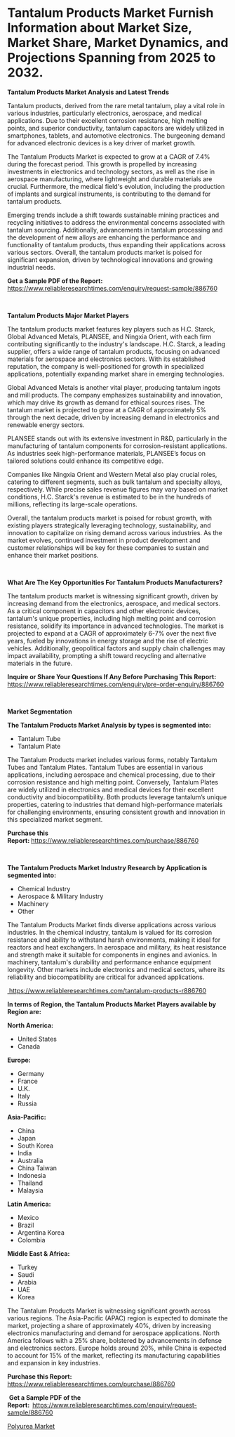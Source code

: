 <p><h1>Tantalum Products Market Furnish Information about Market Size, Market Share, Market Dynamics, and Projections Spanning from 2025 to 2032.</h1></p><p><strong>Tantalum Products Market Analysis and Latest Trends</strong></p>
<p><p>Tantalum products, derived from the rare metal tantalum, play a vital role in various industries, particularly electronics, aerospace, and medical applications. Due to their excellent corrosion resistance, high melting points, and superior conductivity, tantalum capacitors are widely utilized in smartphones, tablets, and automotive electronics. The burgeoning demand for advanced electronic devices is a key driver of market growth.</p><p>The Tantalum Products Market is expected to grow at a CAGR of 7.4% during the forecast period. This growth is propelled by increasing investments in electronics and technology sectors, as well as the rise in aerospace manufacturing, where lightweight and durable materials are crucial. Furthermore, the medical field's evolution, including the production of implants and surgical instruments, is contributing to the demand for tantalum products.</p><p>Emerging trends include a shift towards sustainable mining practices and recycling initiatives to address the environmental concerns associated with tantalum sourcing. Additionally, advancements in tantalum processing and the development of new alloys are enhancing the performance and functionality of tantalum products, thus expanding their applications across various sectors. Overall, the tantalum products market is poised for significant expansion, driven by technological innovations and growing industrial needs.</p></p>
<p><strong>Get a Sample PDF of the Report:&nbsp;</strong> <a href="https://www.reliableresearchtimes.com/enquiry/request-sample/886760?utm_campaign=2180&utm_medium=2&utm_source=Github&utm_content=ia&utm_term=31032025&utm_id=tantalum-products">https://www.reliableresearchtimes.com/enquiry/request-sample/886760</a></p>
<p>&nbsp;</p>
<p><strong>Tantalum Products Major Market Players</strong></p>
<p><p>The tantalum products market features key players such as H.C. Starck, Global Advanced Metals, PLANSEE, and Ningxia Orient, with each firm contributing significantly to the industry's landscape. H.C. Starck, a leading supplier, offers a wide range of tantalum products, focusing on advanced materials for aerospace and electronics sectors. With its established reputation, the company is well-positioned for growth in specialized applications, potentially expanding market share in emerging technologies.</p><p>Global Advanced Metals is another vital player, producing tantalum ingots and mill products. The company emphasizes sustainability and innovation, which may drive its growth as demand for ethical sources rises. The tantalum market is projected to grow at a CAGR of approximately 5% through the next decade, driven by increasing demand in electronics and renewable energy sectors.</p><p>PLANSEE stands out with its extensive investment in R&D, particularly in the manufacturing of tantalum components for corrosion-resistant applications. As industries seek high-performance materials, PLANSEE’s focus on tailored solutions could enhance its competitive edge. </p><p>Companies like Ningxia Orient and Western Metal also play crucial roles, catering to different segments, such as bulk tantalum and specialty alloys, respectively. While precise sales revenue figures may vary based on market conditions, H.C. Starck's revenue is estimated to be in the hundreds of millions, reflecting its large-scale operations.</p><p>Overall, the tantalum products market is poised for robust growth, with existing players strategically leveraging technology, sustainability, and innovation to capitalize on rising demand across various industries. As the market evolves, continued investment in product development and customer relationships will be key for these companies to sustain and enhance their market positions.</p></p>
<p>&nbsp;</p>
<p><strong>What Are The Key Opportunities For Tantalum Products Manufacturers?</strong></p>
<p><p>The tantalum products market is witnessing significant growth, driven by increasing demand from the electronics, aerospace, and medical sectors. As a critical component in capacitors and other electronic devices, tantalum's unique properties, including high melting point and corrosion resistance, solidify its importance in advanced technologies. The market is projected to expand at a CAGR of approximately 6-7% over the next five years, fueled by innovations in energy storage and the rise of electric vehicles. Additionally, geopolitical factors and supply chain challenges may impact availability, prompting a shift toward recycling and alternative materials in the future.</p></p>
<p><strong>Inquire or Share Your Questions If Any Before Purchasing This Report:</strong> <a href="https://www.reliableresearchtimes.com/enquiry/pre-order-enquiry/886760?utm_campaign=2180&utm_medium=2&utm_source=Github&utm_content=ia&utm_term=31032025&utm_id=tantalum-products">https://www.reliableresearchtimes.com/enquiry/pre-order-enquiry/886760</a></p>
<p>&nbsp;</p>
<p><strong>Market Segmentation</strong></p>
<p><strong>The Tantalum Products Market Analysis by types is segmented into:</strong></p>
<p><ul><li>Tantalum Tube</li><li>Tantalum Plate</li></ul></p>
<p><p>The Tantalum Products market includes various forms, notably Tantalum Tubes and Tantalum Plates. Tantalum Tubes are essential in various applications, including aerospace and chemical processing, due to their corrosion resistance and high melting point. Conversely, Tantalum Plates are widely utilized in electronics and medical devices for their excellent conductivity and biocompatibility. Both products leverage tantalum’s unique properties, catering to industries that demand high-performance materials for challenging environments, ensuring consistent growth and innovation in this specialized market segment.</p></p>
<p><strong>Purchase this Report:&nbsp;</strong><a href="https://www.reliableresearchtimes.com/purchase/886760?utm_campaign=2180&utm_medium=2&utm_source=Github&utm_content=ia&utm_term=31032025&utm_id=tantalum-products">https://www.reliableresearchtimes.com/purchase/886760</a></p>
<p>&nbsp;</p>
<p><strong>The Tantalum Products Market Industry Research by Application is segmented into:</strong></p>
<p><ul><li>Chemical Industry</li><li>Aerospace & Military Industry</li><li>Machinery</li><li>Other</li></ul></p>
<p><p>The Tantalum Products Market finds diverse applications across various industries. In the chemical industry, tantalum is valued for its corrosion resistance and ability to withstand harsh environments, making it ideal for reactors and heat exchangers. In aerospace and military, its heat resistance and strength make it suitable for components in engines and avionics. In machinery, tantalum's durability and performance enhance equipment longevity. Other markets include electronics and medical sectors, where its reliability and biocompatibility are critical for advanced applications.</p></p>
<p><a href="https://www.reliableresearchtimes.com/tantalum-products-r886760?utm_campaign=2180&utm_medium=2&utm_source=Github&utm_content=ia&utm_term=31032025&utm_id=tantalum-products">&nbsp;https://www.reliableresearchtimes.com/tantalum-products-r886760</a></p>
<p><strong>In terms of Region, the Tantalum Products Market Players available by Region are:</strong></p>
<p>
    <p> <strong> North America: </strong>
        <ul>
            <li>United States</li>
            <li>Canada</li>
        </ul>
        </p> 
    <p> <strong> Europe: </strong>
        <ul>
            <li>Germany</li>
            <li>France</li>
            <li>U.K.</li>
            <li>Italy</li>
            <li>Russia</li>
        </ul>
        </p> 
    <p> <strong> Asia-Pacific: </strong>
        <ul>
            <li>China</li>
            <li>Japan</li>
            <li>South Korea</li>
            <li>India</li>
            <li>Australia</li>
            <li>China Taiwan</li>
            <li>Indonesia</li>
            <li>Thailand</li>
            <li>Malaysia</li>
        </ul>
        </p> 
    <p> <strong> Latin America: </strong>
        <ul>
            <li>Mexico</li>
            <li>Brazil</li>
            <li>Argentina Korea</li>
            <li>Colombia</li>
        </ul>
        </p> 
    <p> <strong> Middle East & Africa: </strong>
        <ul>
            <li>Turkey</li>
            <li>Saudi</li>
            <li>Arabia</li>
            <li>UAE</li>
            <li>Korea</li>
        </ul>
    </p>
    </p>
<p><p>The Tantalum Products Market is witnessing significant growth across various regions. The Asia-Pacific (APAC) region is expected to dominate the market, projecting a share of approximately 40%, driven by increasing electronics manufacturing and demand for aerospace applications. North America follows with a 25% share, bolstered by advancements in defense and electronics sectors. Europe holds around 20%, while China is expected to account for 15% of the market, reflecting its manufacturing capabilities and expansion in key industries.</p></p>
<p><strong>Purchase this Report: </strong><a href="https://www.reliableresearchtimes.com/purchase/886760?utm_campaign=2180&utm_medium=2&utm_source=Github&utm_content=ia&utm_term=31032025&utm_id=tantalum-products">https://www.reliableresearchtimes.com/purchase/886760</a></p>
<p>&nbsp;<strong>Get a Sample PDF of the Report:&nbsp;&nbsp;</strong><a href="https://www.reliableresearchtimes.com/enquiry/request-sample/886760?utm_campaign=2180&utm_medium=2&utm_source=Github&utm_content=ia&utm_term=31032025&utm_id=tantalum-products">https://www.reliableresearchtimes.com/enquiry/request-sample/886760</a></p>
<p><strong></strong></p>
<p><p><a href="https://github.com/fabinbuddygc/Market-Research-Report-List-1/blob/main/polyurea-market.md?utm_campaign=2180&utm_medium=2&utm_source=Github&utm_content=ia&utm_term=31032025&utm_id=tantalum-products">Polyurea Market</a></p></p>
